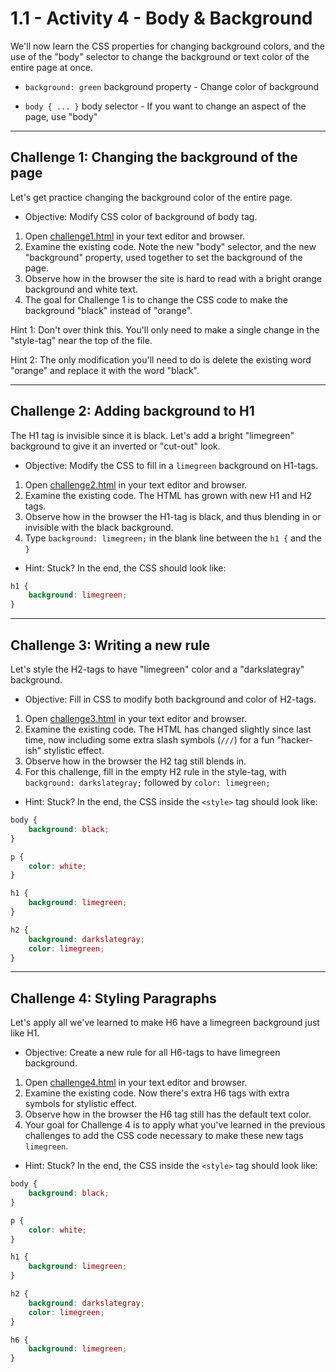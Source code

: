 # 1.1 - Activity 4 - Body & Background

We'll now learn the CSS properties for changing background colors, and the use
of the "body" selector to change the background or text color of the entire
page at once.

- `background: green` background property - Change color of background

- `body { ... }` body selector - If you want to change an aspect of the page, use "body"



-------------


Challenge 1: Changing the background of the page
----------------------------------

Let's get practice changing the background color of the entire page.

* Objective: Modify CSS color of background of body tag.

1. Open [challenge1.html](./challenge1.html) in your text editor and browser.
2. Examine the existing code. Note the new "body" selector, and the new
"background" property, used together to set the background of the page.
3. Observe how in the browser the site is hard to read with a bright orange
background and white text.
4. The goal for Challenge 1 is to change the CSS code to make the background
"black" instead of "orange".

Hint 1: Don't over think this. You'll only need to make a single change in the
"style-tag" near the top of the file.

Hint 2: The only modification you'll need to do is delete the existing word
"orange" and replace it with the word "black".


-------------


Challenge 2: Adding background to H1
----------------------------------

The H1 tag is invisible since it is black. Let's add a bright "limegreen"
background to give it an inverted or "cut-out" look.

* Objective: Modify the CSS to fill in a `limegreen` background on H1-tags.

1. Open [challenge2.html](./challenge2.html) in your text editor and browser.
2. Examine the existing code. The HTML has grown with new H1 and H2 tags.
3. Observe how in the browser the H1-tag is black, and thus blending in or
invisible with the black background.
4. Type `background: limegreen;` in the blank line between the `h1 {` and the `}`

- Hint: Stuck? In the end, the CSS should look like:

```css
h1 {
    background: limegreen;
}
```




-------------



Challenge 3: Writing a new rule
----------------------------------

Let's style the H2-tags to have "limegreen" color and a "darkslategray"
background.

* Objective: Fill in CSS to modify both background and color of H2-tags.

1. Open [challenge3.html](./challenge3.html) in your text editor and browser.
2. Examine the existing code. The HTML has changed slightly since last time,
now including some extra slash symbols (`///`) for a fun "hacker-ish" stylistic
effect.
3. Observe how in the browser the H2 tag still blends in.
4. For this challenge, fill in the empty H2 rule in the style-tag, with
`background: darkslategray;` followed by `color: limegreen;`

- Hint: Stuck? In the end, the CSS inside the `<style>` tag should look like:

```css
body {
    background: black;
}

p {
    color: white;
}

h1 {
    background: limegreen;
}

h2 {
    background: darkslategray;
    color: limegreen;
}
```


-------------



Challenge 4: Styling Paragraphs
----------------------------------

Let's apply all we've learned to make H6 have a limegreen background just like H1.

* Objective: Create a new rule for all H6-tags to have limegreen background.

1. Open [challenge4.html](./challenge4.html) in your text editor and browser.
2. Examine the existing code. Now there's extra H6 tags with extra symbols for
stylistic effect.
3. Observe how in the browser the H6 tag still has the default text color.
4. Your goal for Challenge 4 is to apply what you've learned in the previous
challenges to add the CSS code necessary to make these new tags `limegreen`.

- Hint: Stuck? In the end, the CSS inside the `<style>` tag should look like:

```css
body {
    background: black;
}

p {
    color: white;
}

h1 {
    background: limegreen;
}

h2 {
    background: darkslategray;
    color: limegreen;
}

h6 {
    background: limegreen;
}
```

